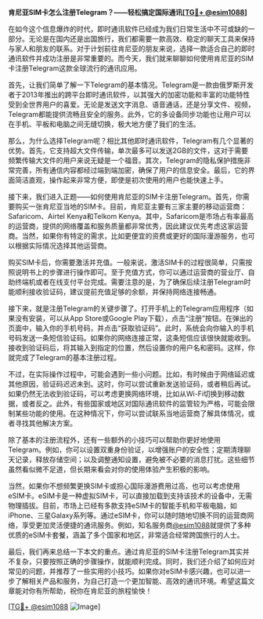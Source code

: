**肯尼亚SIM卡怎么注册Telegram？——轻松搞定国际通讯[[TG💪+ @esim1088](https://t.me/s/esim1088)]**

在如今这个信息爆炸的时代，即时通讯软件已经成为我们日常生活中不可或缺的一部分。无论是在国内还是出国旅行，我们都需要一款高效、稳定的聊天工具来保持与家人和朋友的联系。对于计划前往肯尼亚的朋友来说，选择一款适合自己的即时通讯软件并成功注册是非常重要的。而今天，我们就来聊聊如何使用肯尼亚的SIM卡注册Telegram这款全球流行的通讯应用。

首先，让我们简单了解一下Telegram的基本情况。Telegram是一款由俄罗斯开发者于2013年推出的跨平台即时通讯软件，以其强大的加密功能和丰富的功能特性受到全世界用户的喜爱。无论是发送文字消息、语音通话，还是分享文件、视频，Telegram都能提供流畅且安全的服务。此外，它的多设备同步功能也让用户可以在手机、平板和电脑之间无缝切换，极大地方便了我们的生活。

那么，为什么选择Telegram呢？相比其他即时通讯软件，Telegram有几个显著的优势。首先，它支持超大文件传输，单次最多可以发送2GB的文件，这对于需要频繁传输大文件的用户来说无疑是一个福音。其次，Telegram的隐私保护措施非常完善，所有通信内容都经过端到端加密，确保了用户的信息安全。最后，它的界面简洁直观，操作起来非常方便，即使是初次使用的用户也能快速上手。

接下来，我们进入正题——如何使用肯尼亚的SIM卡注册Telegram。首先，你需要购买一张肯尼亚当地的SIM卡。目前，肯尼亚主要有三家主要的移动运营商：Safaricom、Airtel Kenya和Telkom Kenya。其中，Safaricom是市场占有率最高的运营商，提供的网络覆盖和服务质量都非常优秀，因此建议优先考虑这家运营商。当然，如果你有特定的需求，比如更便宜的资费或更好的国际漫游服务，也可以根据实际情况选择其他运营商。

购买SIM卡后，你需要激活并充值。一般来说，激活SIM卡的过程很简单，只需按照说明书上的步骤进行操作即可。至于充值方式，你可以通过运营商的营业厅、自助终端机或者在线支付平台完成。需要注意的是，为了确保后续注册Telegram时能顺利接收验证码，建议提前充值足够的余额，并保持网络连接畅通。

接下来，就是注册Telegram的关键步骤了。打开手机上的Telegram应用程序（如果没有安装，可以从App Store或Google Play下载），点击“注册”按钮。在弹出的页面中，输入你的手机号码，并点击“获取验证码”。此时，系统会向你输入的手机号码发送一条短信验证码。如果你的网络连接正常，这条短信应该很快就能收到。接收到验证码后，将其输入到指定的位置，然后设置你的用户名和密码。这样，你就完成了Telegram的基本注册过程。

不过，在实际操作过程中，可能会遇到一些小问题。比如，有时候由于网络延迟或其他原因，验证码迟迟未到。这时，你可以尝试重新发送验证码，或者稍后再试。如果仍然无法收到验证码，可以考虑更换网络环境，比如从Wi-Fi切换到移动数据，或者反之。此外，有些国家或地区对国际通讯软件的监管较为严格，可能会限制某些功能的使用。在这种情况下，你可以尝试联系当地运营商了解具体情况，或者寻找其他解决方案。

除了基本的注册流程外，还有一些额外的小技巧可以帮助你更好地使用Telegram。例如，你可以设置双重身份验证，以增强账户的安全性；定期清理聊天记录，释放存储空间；以及调整通知设置，避免被不必要的消息打扰。这些细节虽然看似微不足道，但长期来看会对你的使用体验产生积极的影响。

当然，如果你不想频繁更换SIM卡或担心国际漫游费用过高，也可以考虑使用eSIM卡。eSIM卡是一种虚拟SIM卡，可以直接加载到支持该技术的设备中，无需物理插拔。目前，市场上已经有多款支持eSIM卡的智能手机和平板电脑，如iPhone、三星Galaxy系列等。通过eSIM卡，你可以随时随地切换不同的运营商网络，享受更加灵活便捷的通讯服务。例如，知名服务商[@esim1088](https://t.me/s/esim1088)就提供了多种优质的eSIM卡套餐，涵盖了多个国家和地区，非常适合经常跨国旅行的人士。

最后，我们再来总结一下本文的重点。通过肯尼亚的SIM卡注册Telegram其实并不复杂，只要按照正确的步骤操作，就能顺利完成。同时，我们还介绍了如何应对常见的问题，并推荐了一些实用的小技巧。如果你对eSIM卡感兴趣，也可以进一步了解相关产品和服务，为自己打造一个更加智能、高效的通讯环境。希望这篇文章能对你有所帮助，祝你在肯尼亚的旅程愉快！

[[TG💪+ @esim1088](https://t.me/s/esim1088) ![Image](https://i.postimg.cc/4NQfJmqS/Snipaste-2025-05-13-00-14-12.png)]